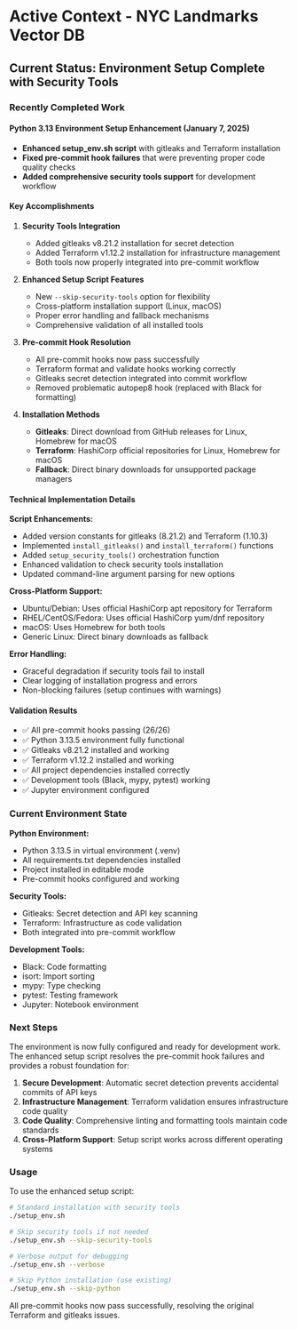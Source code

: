 # Active Context - NYC Landmarks Vector DB

## Current Status: Environment Setup Complete with Security Tools

### Recently Completed Work

#### Python 3.13 Environment Setup Enhancement (January 7, 2025)

- **Enhanced setup_env.sh script** with gitleaks and Terraform installation
- **Fixed pre-commit hook failures** that were preventing proper code quality checks
- **Added comprehensive security tools support** for development workflow

#### Key Accomplishments

1. **Security Tools Integration**

   - Added gitleaks v8.21.2 installation for secret detection
   - Added Terraform v1.12.2 installation for infrastructure management
   - Both tools now properly integrated into pre-commit workflow

1. **Enhanced Setup Script Features**

   - New `--skip-security-tools` option for flexibility
   - Cross-platform installation support (Linux, macOS)
   - Proper error handling and fallback mechanisms
   - Comprehensive validation of all installed tools

1. **Pre-commit Hook Resolution**

   - All pre-commit hooks now pass successfully
   - Terraform format and validate hooks working correctly
   - Gitleaks secret detection integrated into commit workflow
   - Removed problematic autopep8 hook (replaced with Black for formatting)

1. **Installation Methods**

   - **Gitleaks**: Direct download from GitHub releases for Linux, Homebrew for macOS
   - **Terraform**: HashiCorp official repositories for Linux, Homebrew for macOS
   - **Fallback**: Direct binary downloads for unsupported package managers

#### Technical Implementation Details

**Script Enhancements:**

- Added version constants for gitleaks (8.21.2) and Terraform (1.10.3)
- Implemented `install_gitleaks()` and `install_terraform()` functions
- Added `setup_security_tools()` orchestration function
- Enhanced validation to check security tools installation
- Updated command-line argument parsing for new options

**Cross-Platform Support:**

- Ubuntu/Debian: Uses official HashiCorp apt repository for Terraform
- RHEL/CentOS/Fedora: Uses official HashiCorp yum/dnf repository
- macOS: Uses Homebrew for both tools
- Generic Linux: Direct binary downloads as fallback

**Error Handling:**

- Graceful degradation if security tools fail to install
- Clear logging of installation progress and errors
- Non-blocking failures (setup continues with warnings)

#### Validation Results

- ✅ All pre-commit hooks passing (26/26)
- ✅ Python 3.13.5 environment fully functional
- ✅ Gitleaks v8.21.2 installed and working
- ✅ Terraform v1.12.2 installed and working
- ✅ All project dependencies installed correctly
- ✅ Development tools (Black, mypy, pytest) working
- ✅ Jupyter environment configured

### Current Environment State

**Python Environment:**

- Python 3.13.5 in virtual environment (.venv)
- All requirements.txt dependencies installed
- Project installed in editable mode
- Pre-commit hooks configured and working

**Security Tools:**

- Gitleaks: Secret detection and API key scanning
- Terraform: Infrastructure as code validation
- Both integrated into pre-commit workflow

**Development Tools:**

- Black: Code formatting
- isort: Import sorting
- mypy: Type checking
- pytest: Testing framework
- Jupyter: Notebook environment

### Next Steps

The environment is now fully configured and ready for development work. The enhanced setup script resolves the pre-commit hook failures and provides a robust foundation for:

1. **Secure Development**: Automatic secret detection prevents accidental commits of API keys
1. **Infrastructure Management**: Terraform validation ensures infrastructure code quality
1. **Code Quality**: Comprehensive linting and formatting tools maintain code standards
1. **Cross-Platform Support**: Setup script works across different operating systems

### Usage

To use the enhanced setup script:

```bash
# Standard installation with security tools
./setup_env.sh

# Skip security tools if not needed
./setup_env.sh --skip-security-tools

# Verbose output for debugging
./setup_env.sh --verbose

# Skip Python installation (use existing)
./setup_env.sh --skip-python
```

All pre-commit hooks now pass successfully, resolving the original Terraform and gitleaks issues.
